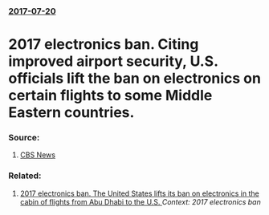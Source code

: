 ### [2017-07-20](/news/2017/07/20/index.md)

# 2017 electronics ban. Citing improved airport security, U.S. officials lift the ban on electronics on certain flights to some Middle Eastern countries. 




### Source:

1. [CBS News](http://www.cbsnews.com/news/laptop-ban-lifted-airplane-cabins-homeland-security-john-kelly/)

### Related:

1. [2017 electronics ban. The United States lifts its ban on electronics in the cabin of flights from Abu Dhabi to the U.S. ](/news/2017/07/2/2017-electronics-ban-the-united-states-lifts-its-ban-on-electronics-in-the-cabin-of-flights-from-abu-dhabi-to-the-u-s.md) _Context: 2017 electronics ban_
